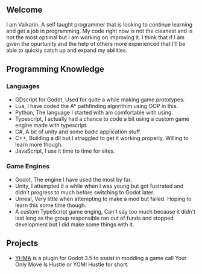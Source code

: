 ## Welcome
I am Valkarin. A self taught programmer that is looking to continue learning and get a job in programming. My code right now is not the cleanest and is not the most optimal but I am working on improving it. I think that if I am given the opurtunity and the help of others more experienced that I'll be able to quickly catch up and expand my abilities.

## Programming Knowledge
### Languages
- GDscript for Godot, Used for quite a while making game prototypes.
- Lua, I have coded the A* pathfinding algorithim using OOP in this.
- Python, The language I started with am comfortable with using.
- Typescript, I actually had a chance to code a bit using a custom game engine made with typescript.
- C#, A bit of unity and some badic application stuff.
- C++, Building a dll but I struggled to get it working properly. Willing to learn more though.
- JavaScript, I use it time to time for sites.
### Game Engines
- Godot, The engine I have used the most by far.
- Unity, I attempted it a while when I was young but got fustrated and didn't progress to much before switching to Godot later.
- Unreal, Very little when attempting to make a mod but failed. Hoping to learn this some time though.
- A custom TypeScript game enging, Can't say too much because it didn't last long as the group responsible ran out of funds and stopped development but I did make some things with it.

## Projects
- [YHMA](https://github.com/Valkarin1029/YHModAssistant) is a plugin for Godot 3.5 to assist in modding a game call Your Only Move Is Hustle or YOMI Hustle for short.
<!--
**Valkarin1029/Valkarin1029** is a ✨ _special_ ✨ repository because its `README.md` (this file) appears on your GitHub profile.

Here are some ideas to get you started:

- 🔭 I’m currently working on ...
- 🌱 I’m currently learning ...
- 👯 I’m looking to collaborate on ...
- 🤔 I’m looking for help with ...
- 💬 Ask me about ...
- 📫 How to reach me: ...
- 😄 Pronouns: ...
- ⚡ Fun fact: ...
-->
